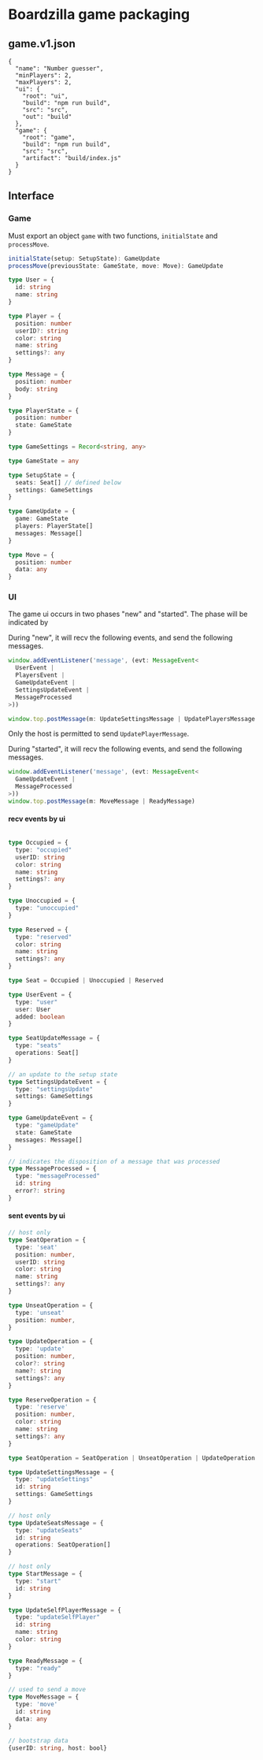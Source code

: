 # Boardzilla game packaging

## game.v1.json

```
{
  "name": "Number guesser",
  "minPlayers": 2,
  "maxPlayers": 2,
  "ui": {
    "root": "ui",
    "build": "npm run build",
    "src": "src",
    "out": "build"
  },
  "game": {
    "root": "game",
    "build": "npm run build",
    "src": "src",
    "artifact": "build/index.js"
  }
}
```

## Interface

### Game

Must export an object `game` with two functions, `initialState` and `processMove`.

```ts
initialState(setup: SetupState): GameUpdate
processMove(previousState: GameState, move: Move): GameUpdate

type User = {
  id: string
  name: string
}

type Player = {
  position: number
  userID?: string
  color: string
  name: string
  settings?: any
}

type Message = {
  position: number
  body: string
}

type PlayerState = {
  position: number
  state: GameState
}

type GameSettings = Record<string, any>

type GameState = any

type SetupState = {
  seats: Seat[] // defined below
  settings: GameSettings
}

type GameUpdate = {
  game: GameState
  players: PlayerState[]
  messages: Message[]
}

type Move = {
  position: number
  data: any
}
```

### UI

The game ui occurs in two phases "new" and "started".  The phase will be indicated by

During "new", it will recv the following events, and send the following messages.

```ts
window.addEventListener('message', (evt: MessageEvent<
  UserEvent |
  PlayersEvent |
  GameUpdateEvent |
  SettingsUpdateEvent |
  MessageProcessed
>))

window.top.postMessage(m: UpdateSettingsMessage | UpdatePlayersMessage | StartMessage | UpdateSelfPlayerMessage | ReadyMessage)
```

Only the host is permitted to send `UpdatePlayerMessage`.

During "started", it will recv the following events, and send the following messages.

```ts
window.addEventListener('message', (evt: MessageEvent<
  GameUpdateEvent |
  MessageProcessed
>))
window.top.postMessage(m: MoveMessage | ReadyMessage)
```

#### recv events by ui
```ts

type Occupied = {
  type: "occupied"
  userID: string
  color: string
  name: string
  settings?: any
}

type Unoccupied = {
  type: "unoccupied"
}

type Reserved = {
  type: "reserved"
  color: string
  name: string
  settings?: any
}

type Seat = Occupied | Unoccupied | Reserved

type UserEvent = {
  type: "user"
  user: User
  added: boolean
}

type SeatUpdateMessage = {
  type: "seats"
  operations: Seat[]
}

// an update to the setup state
type SettingsUpdateEvent = {
  type: "settingsUpdate"
  settings: GameSettings
}

type GameUpdateEvent = {
  type: "gameUpdate"
  state: GameState
  messages: Message[]
}

// indicates the disposition of a message that was processed
type MessageProcessed = {
  type: "messageProcessed"
  id: string
  error?: string
}
```

#### sent events by ui

```ts
// host only
type SeatOperation = {
  type: 'seat'
  position: number,
  userID: string
  color: string
  name: string
  settings?: any
}

type UnseatOperation = {
  type: 'unseat'
  position: number,
}

type UpdateOperation = {
  type: 'update'
  position: number,
  color?: string
  name?: string
  settings?: any
}

type ReserveOperation = {
  type: 'reserve'
  position: number,
  color: string
  name: string
  settings?: any
}

type SeatOperation = SeatOperation | UnseatOperation | UpdateOperation | ReserveOperation

type UpdateSettingsMessage = {
  type: "updateSettings"
  id: string
  settings: GameSettings
}

// host only
type UpdateSeatsMessage = {
  type: "updateSeats"
  id: string
  operations: SeatOperation[]
}

// host only
type StartMessage = {
  type: "start"
  id: string
}

type UpdateSelfPlayerMessage = {
  type: "updateSelfPlayer"
  id: string
  name: string
  color: string
}

type ReadyMessage = {
  type: "ready"
}

// used to send a move
type MoveMessage = {
  type: 'move'
  id: string
  data: any
}

// bootstrap data
{userID: string, host: bool}
```

